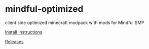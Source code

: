 # mindful-optimized
client side optimized minecraft modpack with mods for Mindful SMP

[Install Instructions](https://github.com/Iautner/mindful-optimized/-)

[Releases](https://github.com/Iautner/mindful-optimized/releases)
